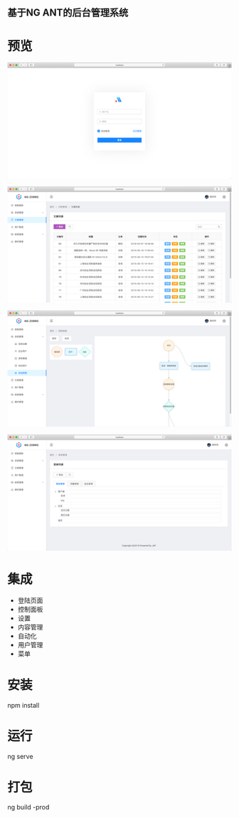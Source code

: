 ## 基于NG ANT的后台管理系统

# 预览
![Image text](https://github.com/vipmadu/ant-admin/raw/master/src/assets/demo/login.png)

![Image text](https://github.com/vipmadu/ant-admin/raw/master/src/assets/demo/news.png)

![Image text](https://github.com/vipmadu/ant-admin/raw/master/src/assets/demo/auto.png)

![Image text](https://github.com/vipmadu/ant-admin/raw/master/src/assets/demo/menu.png)


# 集成
* 登陆页面
* 控制面板
* 设置
* 内容管理
* 自动化
* 用户管理
* 菜单


# 安装
npm install

# 运行
ng serve

# 打包
ng build -prod
